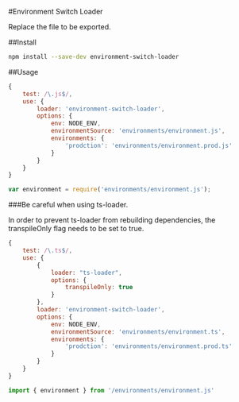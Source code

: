 #Environment Switch Loader

Replace the file to be exported.

##Install

```bash
npm install --save-dev environment-switch-loader
```

##Usage

```js
{
    test: /\.js$/,
    use: {
        loader: 'environment-switch-loader',
        options: {
            env: NODE_ENV,
            environmentSource: 'environments/environment.js',
            environments: {
                'prodction': 'environments/environment.prod.js'
            }
        }
    }
}

var environment = require('environments/environment.js');
```

###Be careful when using ts-loader.

In order to prevent ts-loader from rebuilding dependencies, the transpileOnly flag needs to be set to true.

```js
{
    test: /\.ts$/,
    use: {
        {
            loader: "ts-loader",
            options: {
                transpileOnly: true
            }
        },
        loader: 'environment-switch-loader',
        options: {
            env: NODE_ENV,
            environmentSource: 'environments/environment.ts',
            environments: {
                'prodction': 'environments/environment.prod.ts'
            }
        }
    }
}

import { environment } from '/environments/environment.js'
```
